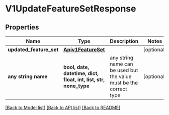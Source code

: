 # V1UpdateFeatureSetResponse


## Properties
Name | Type | Description | Notes
------------ | ------------- | ------------- | -------------
**updated_feature_set** | [**Apiv1FeatureSet**](Apiv1FeatureSet.md) |  | [optional] 
**any string name** | **bool, date, datetime, dict, float, int, list, str, none_type** | any string name can be used but the value must be the correct type | [optional]

[[Back to Model list]](../README.md#documentation-for-models) [[Back to API list]](../README.md#documentation-for-api-endpoints) [[Back to README]](../README.md)


